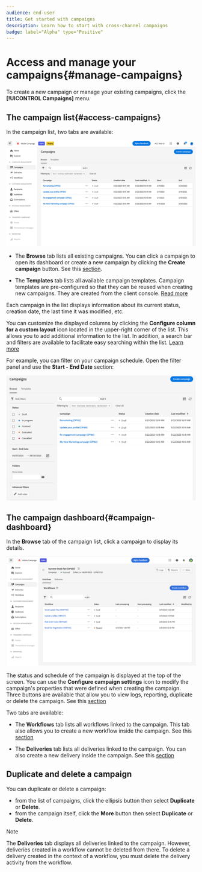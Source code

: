 ```yaml
---
audience: end-user
title: Get started with campaigns
description: Learn how to start with cross-channel campaigns
badge: label="Alpha" type="Positive"
---
```


# Access and manage your campaigns{#manage-campaigns}

To create a new campaign or manage your existing campaigns, click the **[!UICONTROL Campaigns]** menu. 

## The campaign list{#access-campaigns}

In the campaign list, two tabs are available:

![Campaign list](assets/campaign-list.png)

* The **Browse** tab lists all existing campaigns. You can click a campaign to open its dashboard or create a new campaign by clicking the **Create campaign** button. See this [section](create-campaigns.md#create-campaigns).

* The **Templates** tab lists all available campaign templates. Campaign templates are pre-configured so that they can be reused when creating new campaigns. They are created from the client console. [Read more](https://experienceleague.adobe.com/docs/campaign/automation/campaign-orchestration/marketing-campaign-templates.html)

Each campaign in the list displays information about its current status, creation date, the last time it was modified, etc.

You can customize the displayed columns by clicking the **Configure column for a custom layout** icon located in the upper-right corner of the list. This allows you to add additional information to the list. In addition, a search bar and filters are available to facilitate easy searching within the list. [Learn more](../get-started/user-interface.md#list-screens)

For example, you can filter on your campaign schedule. Open the filter panel and use the **Start - End Date** section:

![Campaign filter](assets/campaign-filter-on-dates.png)

## The campaign dashboard{#campaign-dashboard}

In the **Browse** tab of the campaign list, click a campaign to display its details. 

![Campaign dashboard](assets/campaign-dashboard.png)

The status and schedule of the campaign is displayed at the top of the screen. You can use the **Configure campaign settings** icon to modify the campaign's properties that were defined when creating the campaign. Three buttons are available that allow you to view logs, reporting, duplicate or delete the campaign. See this [section](create-campaigns.md#create-campaigns) 

Two tabs are available:

* The **Workflows** tab lists all workflows linked to the campaign. This tab also allows you to create a new workflow inside the campaign. See this [section](create-campaigns.md#create-campaigns) 

* The **Deliveries** tab lists all deliveries linked to the campaign. You can also create a new delivery inside the campaign. See this [section](create-campaigns.md#create-campaigns) 

## Duplicate and delete a campaign

You can duplicate or delete a campaign:

* from the list of campaigns, click the ellipsis button then select **Duplicate** or **Delete**.
* from the campaign itself, click the **More** button then select **Duplicate** or **Delete**.

>[!NOTE]
>
>The **Deliveries** tab displays all deliveries linked to the campaign. However, deliveries created in a workflow cannot be deleted from there. To delete a delivery created in the context of a workflow, you must delete the delivery activity from the workflow.
